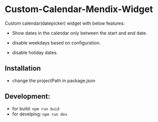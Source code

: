 # Custom-Calendar-Mendix-Widget
Custom calendar(datepicker) widget with below features:

- Show dates in the calendar only between the start and end date. 

- disable weekdays based on configuration. 

- disable holiday dates.
## Installation

- change the projectPath in package.json

## Development:
- for build: 
```npm run buid```
- for develping: 
```npm run dev```
